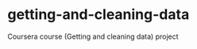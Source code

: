 getting-and-cleaning-data
=========================

Coursera course (Getting and cleaning data) project

